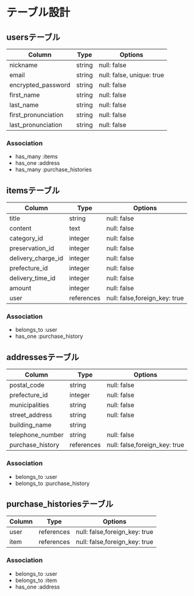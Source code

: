# テーブル設計

## usersテーブル

|Column                | Type   | Options                   |
|----------------------|--------|---------------------------|
|nickname              | string | null: false               |
|email                 | string | null: false, unique: true |
|encrypted_password    | string | null: false               |
|first_name            | string | null: false               |
|last_name             | string | null: false               |
|first_pronunciation   | string | null: false               |
|last_pronunciation    | string | null: false               |


### Association
- has_many :items
- has_one :address
- has_many :purchase_histories


## itemsテーブル

|Column             | Type       | Options                      |
|-------------------|------------|------------------------------|
|title              | string     | null: false                  |
|content            | text       | null: false                  |
|category_id        | integer    | null: false                  |
|preservation_id    | integer    | null: false                  |
|delivery_charge_id | integer    | null: false                  |
|prefecture_id      | integer    | null: false                  |
|delivery_time_id   | integer    | null: false                  |
|amount             | integer    | null: false                  |
|user               | references | null: false,foreign_key: true|

### Association
- belongs_to :user
- has_one :purchase_history



## addressesテーブル

| Column             | Type       | Options                       |
|--------------------|------------|-------------------------------|
| postal_code        | string     | null: false                   |
| prefecture_id      | integer    | null: false                   |
| municipalities     | string     | null: false                   |
| street_address     | string     | null: false                   |
| building_name      | string     |                               |
| telephone_number   | string     | null: false                   |
| purchase_history   | references | null: false,foreign_key: true |

### Association
- belongs_to :user
- belongs_to :purchase_history


## purchase_historiesテーブル

| Column           | Type       | Options                       |
|------------------|------------|-------------------------------|
| user             | references | null: false,foreign_key: true |
| item             | references | null: false,foreign_key: true |

### Association
- belongs_to :user
- belongs_to :item
- has_one :address